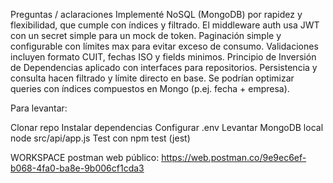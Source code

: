 Preguntas / aclaraciones
Implementé NoSQL (MongoDB) por rapidez y flexibilidad, que cumple con índices y filtrado.
El middleware auth usa JWT con un secret simple para un mock de token. 
Paginación simple y configurable con límites max para evitar exceso de consumo.
Validaciones incluyen formato CUIT, fechas ISO y fields minimos.
Principio de Inversión de Dependencias aplicado con interfaces para repositorios.
Persistencia y consulta hacen filtrado y límite directo en base.
Se podrían optimizar queries con índices compuestos en Mongo (p.ej. fecha + empresa).
 

Para levantar:

Clonar repo
Instalar dependencias
Configurar .env
Levantar MongoDB local
node src/api/app.js
Test con npm test (jest)

WORKSPACE postman web público:
https://web.postman.co/9e9ec6ef-b068-4fa0-ba8e-9b006cf1cda3